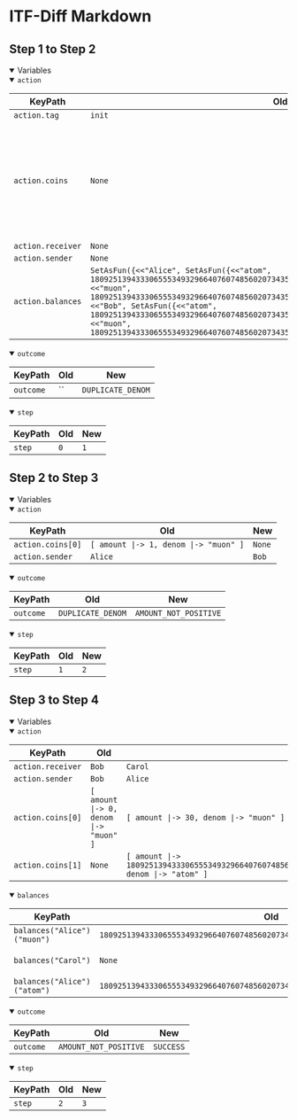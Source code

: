 # ITF-Diff Markdown

## Step 1 to Step 2

<details open>

<summary>Variables</summary>

<details open>

<summary><code>action</code></summary>


|KeyPath|Old|New|
|-|-|-|
|`action.tag`|`init`|`send`|
|`action.coins`|`None`|`<<[ amount \|-> 1, denom \|-> "muon" ], [ amount \|-> 0, denom \|-> "muon" ]>>`|
|`action.receiver`|`None`|`"Bob"`|
|`action.sender`|`None`|`"Alice"`|
|`action.balances`|`SetAsFun({<<"Alice", SetAsFun({<<"atom", 1809251394333065553493296640760748560207343510400633813116524750123642650623>>, <<"muon", 1809251394333065553493296640760748560207343510400633813116524750123642650623>>})>>, <<"Bob", SetAsFun({<<"atom", 1809251394333065553493296640760748560207343510400633813116524750123642650623>>, <<"muon", 1809251394333065553493296640760748560207343510400633813116524750123642650623>>})>>})`|`None`|

</details>
<details open>

<summary><code>outcome</code></summary>


|KeyPath|Old|New|
|-|-|-|
|`outcome`|``|`DUPLICATE_DENOM`|

</details>
<details open>

<summary><code>step</code></summary>


|KeyPath|Old|New|
|-|-|-|
|`step`|`0`|`1`|

</details>

</details>

## Step 2 to Step 3

<details open>

<summary>Variables</summary>

<details open>

<summary><code>action</code></summary>


|KeyPath|Old|New|
|-|-|-|
|`action.coins[0]`|`[ amount \|-> 1, denom \|-> "muon" ]`|`None`|
|`action.sender`|`Alice`|`Bob`|

</details>
<details open>

<summary><code>outcome</code></summary>


|KeyPath|Old|New|
|-|-|-|
|`outcome`|`DUPLICATE_DENOM`|`AMOUNT_NOT_POSITIVE`|

</details>
<details open>

<summary><code>step</code></summary>


|KeyPath|Old|New|
|-|-|-|
|`step`|`1`|`2`|

</details>

</details>

## Step 3 to Step 4

<details open>

<summary>Variables</summary>

<details open>

<summary><code>action</code></summary>


|KeyPath|Old|New|
|-|-|-|
|`action.receiver`|`Bob`|`Carol`|
|`action.sender`|`Bob`|`Alice`|
|`action.coins[0]`|`[ amount \|-> 0, denom \|-> "muon" ]`|`[ amount \|-> 30, denom \|-> "muon" ]`|
|`action.coins[1]`|`None`|`[ amount \|-> 1809251394333065553493296640760748560207343510400633813116524750123642650622, denom \|-> "atom" ]`|

</details>
<details open>

<summary><code>balances</code></summary>


|KeyPath|Old|New|
|-|-|-|
|`balances("Alice")("muon")`|`1809251394333065553493296640760748560207343510400633813116524750123642650623`|`1809251394333065553493296640760748560207343510400633813116524750123642650593`|
|`balances("Carol")`|`None`|`SetAsFun({<<"atom", 1809251394333065553493296640760748560207343510400633813116524750123642650622>>, <<"muon", 30>>})`|
|`balances("Alice")("atom")`|`1809251394333065553493296640760748560207343510400633813116524750123642650623`|`1`|

</details>
<details open>

<summary><code>outcome</code></summary>


|KeyPath|Old|New|
|-|-|-|
|`outcome`|`AMOUNT_NOT_POSITIVE`|`SUCCESS`|

</details>
<details open>

<summary><code>step</code></summary>


|KeyPath|Old|New|
|-|-|-|
|`step`|`2`|`3`|

</details>

</details>

